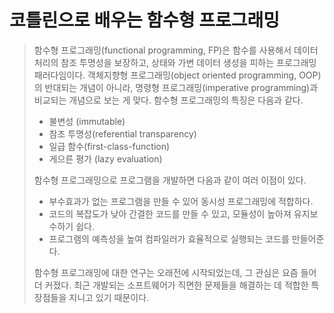 # 코틀린으로 배우는 함수형 프로그래밍

> 함수형 프로그래밍(functional programming, FP)은 함수를 사용해서 데이터 처리의 참조 투명성을 보장하고, 상태와 가변 데이터 생성을 피하는 프로그래밍 패러다임이다. 객체지향형 프로그래밍(object oriented programming, OOP)의 반대되는 개념이 아니라, 명령형 프로그래밍(imperative programming)과 비교되는 개념으로 보는 게 맞다. 함수형 프로그래밍의 특징은 다음과 같다.
>
> * 불변성 (immutable)
> * 참조 투명성(referential transparency)
> * 일급 함수(first-class-function)
> * 게으른 평가 (lazy evaluation)
>
> 함수형 프로그래밍으로 프로그램을 개발하면 다음과 같이 여러 이점이 있다.
>
> * 부수효과가 없는 프로그램을 만들 수 있어 동시성 프로그래밍에 적합하다.
> * 코드의 복잡도가 낮아 간결한 코드를 만들 수 있고, 모듈성이 높아져 유지보수하기 쉽다.
> * 프로그램의 예측성을 높여 컴파일러가 효율적으로 실행되는 코드를 만들어준다.
>
> 함수형 프로그래밍에 대한 연구는 오래전에 시작되었는데, 그 관심은 요즘 들어 더 커졌다. 최근 개발되는 소프트웨어가 직면한 문제들을 해결하는 데 적합한 특장점들을 지니고 있기 때문이다.
